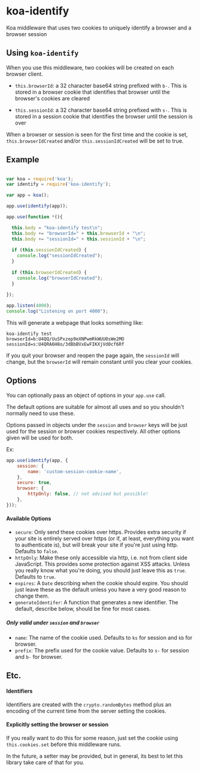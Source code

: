 # koa-identify

Koa middleware that uses two cookies to uniquely identify a browser and a browser session

## Using `koa-identify`

When you use this middleware, two cookies will be created on each browser client.

* `this.browserId`: a 32 character base64 string prefixed with `b-`. This is stored in a browser cookie that identifies that browser until the browser's cookies are cleared

* `this.sessionId`: a 32 character base64 string prefixed with `s-`. This is stored in a session cookie that identifies the browser until the session is over

When a browser or session is seen for the first time and the cookie is set, `this.browserIdCreated` and/or `this.sessionIdCreated` will be set to true.

## Example

```js

var koa = require('koa');
var identify = require('koa-identify');

var app = koa();

app.use(identify(app));

app.use(function *(){

  this.body = "koa-identify test\n";
  this.body += "browserId=" + this.browserId + "\n";
  this.body += "sessionId=" + this.sessionId + "\n";
  
  if (this.sessionIdCreated) {
    console.log("sessionIdCreated");
  }
  
  if (this.browserIdCreated) {
    console.log("browserIdCreated");
  }
  
});

app.listen(4000);
console.log("Listening on port 4000");

```

This will generate a webpage that looks something like:
```text
koa-identify test
browserId=b:U4QQ/UuSPxzep9eXNPwmRkWUU0sWe2MO
sessionId=s:U4QRA6H8o/3dBbBVxEwFIKXjVd0cf6Rf
```

If you quit your browser and reopen the page again, the `sessionId` will
change, but the `browserId` will remain constant until you clear your
cookies.

## Options

You can optionally pass an object of options in your `app.use` call.

The default options are suitable for almost all uses and so you shouldn't
normally need to use these.

Options passed in objects under the `session` and `browser` keys will
be just used for the session or browser cookies respectively. All other
options given will be used for both.

Ex:
```js
app.use(identify(app, {
    session: {
        name: 'custom-session-cookie-name',
    },
    secure: true, 
    browser: {
        httpOnly: false, // not advised but possible!
    },
}));
```

#### Available Options
* `secure`: Only send these cookies over https. Provides extra security if your site is entirely served over https (or if, at least, everything you want to
authenticate is), but will break your site if you're just using http. Defaults to `false`.
* `httpOnly`: Make these only accessible via http, i.e. not from client side
JavaScript. This provides some protection against XSS attacks. Unless you
really know what you're doing, you should just leave this as `true`. Defaults
to `true`.
* `expires`: A `Date` describing when the cookie should expire. You should just leave these as the default unless you have a very good reason to change them.
* `generateIdentifer`: A function that generates a new identifier. The default, describe below, should be fine for most cases.

##### Only valid under `session` and `browser`
* `name`: The name of the cookie used. Defaults to `ks` for session and `kb` for browser.
* `prefix`: The prefix used for the cookie value. Defaults to `s-` for session and `b-` for browser.

## Etc.

#### Identifiers
Identifiers are created with the `crypto.randomBytes` method plus an encoding of the current time from the server setting the cookies.

#### Explicitly setting the browser or session

If you really want to do this for some reason, just set the cookie using `this.cookies.set` before this middleware runs.

In the future, a setter may be provided, but in general, its best to let this library take care of that for you.

